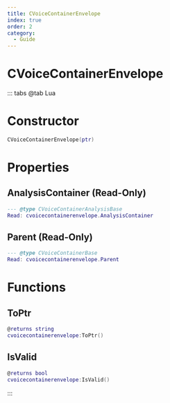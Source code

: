 ```yaml
---
title: CVoiceContainerEnvelope
index: true
order: 2
category:
  - Guide
---
```


# CVoiceContainerEnvelope

::: tabs
@tab Lua
# Constructor
```lua
CVoiceContainerEnvelope(ptr)
```
# Properties
## AnalysisContainer (Read-Only)
```lua
--- @type CVoiceContainerAnalysisBase
Read: cvoicecontainerenvelope.AnalysisContainer
```
## Parent (Read-Only)
```lua
--- @type CVoiceContainerBase
Read: cvoicecontainerenvelope.Parent
```
# Functions
## ToPtr
```lua
@returns string
cvoicecontainerenvelope:ToPtr()
```
## IsValid
```lua
@returns bool
cvoicecontainerenvelope:IsValid()
```

:::